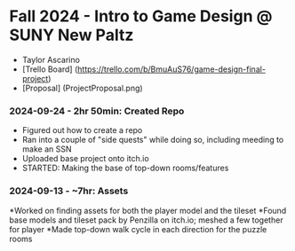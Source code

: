# Fall 2024 - Intro to Game Design @ SUNY New Paltz
* Taylor Ascarino
* [Trello Board] (https://trello.com/b/BmuAuS76/game-design-final-project)
* [Proposal] (ProjectProposal.png)

### 2024-09-24 - 2hr 50min: Created Repo
* Figured out how to create a repo
* Ran into a couple of "side quests" while doing so, including meeding to make an SSN
* Uploaded base project onto itch.io
* STARTED: Making the base of top-down rooms/features

### 2024-09-13 - ~7hr: Assets
*Worked on finding assets for both the player model and the tileset
*Found base models and tileset pack by Penzilla on itch.io; meshed a few together for player
*Made top-down walk cycle in each direction for the puzzle rooms
